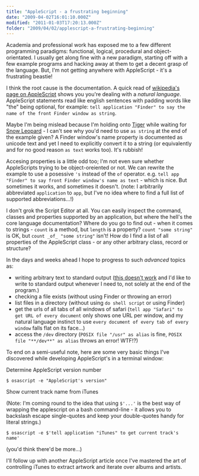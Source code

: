 ```yaml
---
title: "AppleScript - a frustrating beginning"
date: "2009-04-02T16:01:10.000Z"
modified: "2011-01-03T17:20:13.000Z"
folder: "2009/04/02/applescript-a-frustrating-beginning"
---
```


Academia and professional work has exposed me to a few different programming paradigms: functional, logical, procedural and object-orientated. I usually get along fine with a new paradigm, starting off with a few example programs and hacking away at them to get a decent grasp of the language. But, I'm not getting anywhere with AppleScript - it's a frustrating beastie!

I think the root cause is the documentation. A quick read of [wikipedia's page on AppleScript](http://en.wikipedia.org/wiki/AppleScript) shows you you're dealing with a _natural language_. AppleScript statements read like english sentences with padding words like "the" being optional, for example: `tell application "Finder" to say the name of the front Finder window as string`.

Maybe I'm being mislead because I'm holding onto [Tiger](http://www.apple.com/support/tiger/) while waiting for [Snow Leopard](http://www.apple.com/macosx/snowleopard/) - I can't see why you'd need to use `as string` at the end of the example given? A Finder window's name property is documented as unicode text and yet I need to explicitly convert it to a string (or equivalently and for no good reason `as text` works too). It's rubbish!

Accesing properties is a little odd too; I'm not even sure whether AppleScripts trying to be object-oreiented or not. We can rewrite the example to use a posessive `'s` instead of the `of` operator. e.g. `tell app "Finder" to say front Finder window's name as text` - which is nice. But sometimes it works, and sometimes it doesn't. (note: I arbitrarily abbreviated `application` to `app`, but I've no idea where to find a full list of supported abbreviations...!)

I don't grok the Script Editor at all. You can easily inspect the command, classes and properties supported by an application, but where the hell's the core language documentation? Where do you go to find out - when it comes to strings - `count` is a method, but `length` is a property? `count "some string"` is OK, but `count _of_ "some string"` isn't! How do I find a list of all properties of the AppleScript class - or any other arbitrary class, record or structure?

In the days and weeks ahead I hope to progress to such _advanced_ topics as:

- writing arbitrary text to standard output ([this doesn't work](http://groups.google.com/group/alt.comp.lang.applescript/browse_thread/thread/d6fd2cd13927d5b3/5cba6813346a1750) and I'd like to write to standard output whenever I need to, not solely at the end of the program.)
- checking a file exists (without using Finder or throwing an error)
- list files in a directory (without using `do shell script` or using Finder)
- get the urls of all tabs of all windows of safari (`tell app "Safari" to get URL of every document` only shows one URL per window, and my natural language instinct to use `every document of every tab of every window` falls flat on its face...)
- access the `/dev` directory (`POSIX file "/usr" as alias` is fine, `POSIX file "**/dev**" as alias` throws an error! WTF!?)

To end on a semi-useful note, here are some very basic things I've discovered while developing AppleScript's in a terminal window:

Determine AppleScript version number

`$ osascript -e "AppleScript's version"`

Show current track name from iTunes

(Note: I'm coming round to the idea that using `$'...'` is the best way of wrapping the applescript on a bash command-line - it allows you to backslash escape single-quotes and keep your double-quotes handy for literal strings.)

`$ osascript -e $'tell application "iTunes" to get current track's name'`

(you'd think there'd be more...)

I'll follow up with another AppleScript article once I've mastered the art of controlling iTunes to extract artwork and iterate over albums and artists.
